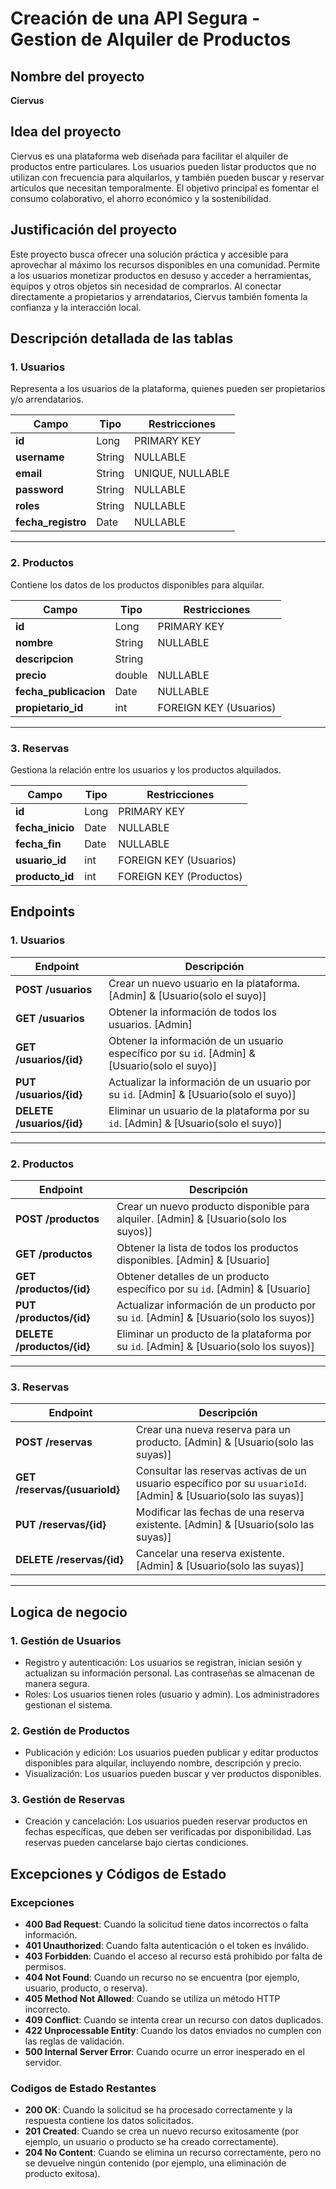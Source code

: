 # Creación de una API Segura - Gestion de Alquiler de Productos

## Nombre del proyecto
**Ciervus**

## Idea del proyecto
Ciervus es una plataforma web diseñada para facilitar el alquiler de productos entre particulares. Los usuarios pueden listar productos que no utilizan con frecuencia para alquilarlos, y también pueden buscar y reservar artículos que necesitan temporalmente. El objetivo principal es fomentar el consumo colaborativo, el ahorro económico y la sostenibilidad.

## Justificación del proyecto
Este proyecto busca ofrecer una solución práctica y accesible para aprovechar al máximo los recursos disponibles en una comunidad. Permite a los usuarios monetizar productos en desuso y acceder a herramientas, equipos y otros objetos sin necesidad de comprarlos. Al conectar directamente a propietarios y arrendatarios, Ciervus también fomenta la confianza y la interacción local.

## Descripción detallada de las tablas

### 1. Usuarios
Representa a los usuarios de la plataforma, quienes pueden ser propietarios y/o arrendatarios.

| Campo            | Tipo     | Restricciones           |
|-------------------|----------|-------------------------|
| **id**           | Long     | PRIMARY KEY             |
| **username**       | String   | NULLABLE                |
| **email**        | String   | UNIQUE, NULLABLE        |
| **password**   | String   | NULLABLE                |
| **roles**          | String   | NULLABLE                |
| **fecha_registro** | Date    | NULLABLE                |

---

### 2. Productos
Contiene los datos de los productos disponibles para alquilar.

| Campo               | Tipo     | Restricciones           |
|----------------------|----------|-------------------------|
| **id**              | Long     | PRIMARY KEY             |
| **nombre**          | String   | NULLABLE                |
| **descripcion**     | String   |                         |
| **precio**          | double   | NULLABLE                |
| **fecha_publicacion** | Date    | NULLABLE                |
| **propietario_id**  | int      | FOREIGN KEY (Usuarios)  |

---

### 3. Reservas
Gestiona la relación entre los usuarios y los productos alquilados.

| Campo            | Tipo     | Restricciones               |
|-------------------|----------|-----------------------------|
| **id**           | Long     | PRIMARY KEY                 |
| **fecha_inicio** | Date     | NULLABLE                    |
| **fecha_fin**    | Date     | NULLABLE                    |
| **usuario_id**   | int      | FOREIGN KEY (Usuarios)      |
| **producto_id**  | int      | FOREIGN KEY (Productos)     |

## Endpoints

### **1. Usuarios**

| **Endpoint**                | **Descripción**                                              |
|-----------------------------|--------------------------------------------------------------|
| **POST /usuarios**           | Crear un nuevo usuario en la plataforma. [Admin] & [Usuario(solo el suyo)]                    |
| **GET /usuarios**       | Obtener la información de todos los usuarios. [Admin]   |
| **GET /usuarios/{id}**       | Obtener la información de un usuario específico por su `id`. [Admin] & [Usuario(solo el suyo)]   |
| **PUT /usuarios/{id}**       | Actualizar la información de un usuario por su `id`. [Admin] & [Usuario(solo el suyo)]          |
| **DELETE /usuarios/{id}**    | Eliminar un usuario de la plataforma por su `id`. [Admin] & [Usuario(solo el suyo)]             |

---

### **2. Productos**

| **Endpoint**                | **Descripción**                                              |
|-----------------------------|--------------------------------------------------------------|
| **POST /productos**          | Crear un nuevo producto disponible para alquiler. [Admin] & [Usuario(solo los suyos)]              |
| **GET /productos**           | Obtener la lista de todos los productos disponibles. [Admin] & [Usuario]          |
| **GET /productos/{id}**      | Obtener detalles de un producto específico por su `id`. [Admin] & [Usuario]       |
| **PUT /productos/{id}**      | Actualizar información de un producto por su `id`. [Admin] & [Usuario(solo los suyos)]           |
| **DELETE /productos/{id}**   | Eliminar un producto de la plataforma por su `id`. [Admin] & [Usuario(solo los suyos)]           |

---

### **3. Reservas**

| **Endpoint**                | **Descripción**                                              |
|-----------------------------|--------------------------------------------------------------|
| **POST /reservas**           | Crear una nueva reserva para un producto. [Admin] & [Usuario(solo las suyas)]                    |
| **GET /reservas/{usuarioId}** | Consultar las reservas activas de un usuario específico por su `usuarioId`. [Admin] & [Usuario(solo las suyas)]   |
| **PUT /reservas/{id}**       | Modificar las fechas de una reserva existente. [Admin] & [Usuario(solo las suyas)]                |
| **DELETE /reservas/{id}**    | Cancelar una reserva existente. [Admin] & [Usuario(solo las suyas)]                               |

---

## Logica de negocio

### 1. Gestión de Usuarios
- Registro y autenticación: Los usuarios se registran, inician sesión y actualizan su información personal. Las contraseñas se almacenan de manera segura.
- Roles: Los usuarios tienen roles (usuario y admin). Los administradores gestionan el sistema.

### 2. Gestión de Productos
- Publicación y edición: Los usuarios pueden publicar y editar productos disponibles para alquilar, incluyendo nombre, descripción y precio.
- Visualización: Los usuarios pueden buscar y ver productos disponibles.

### 3. Gestión de Reservas
- Creación y cancelación: Los usuarios pueden reservar productos en fechas específicas, que deben ser verificadas por disponibilidad. Las reservas pueden cancelarse bajo ciertas condiciones.

## Excepciones y Códigos de Estado
### Excepciones
- **400 Bad Request**: Cuando la solicitud tiene datos incorrectos o falta información.
- **401 Unauthorized**: Cuando falta autenticación o el token es inválido.
- **403 Forbidden**: Cuando el acceso al recurso está prohibido por falta de permisos.
- **404 Not Found**: Cuando un recurso no se encuentra (por ejemplo, usuario, producto, o reserva).
- **405 Method Not Allowed**: Cuando se utiliza un método HTTP incorrecto.
- **409 Conflict**: Cuando se intenta crear un recurso con datos duplicados.
- **422 Unprocessable Entity**: Cuando los datos enviados no cumplen con las reglas de validación.
- **500 Internal Server Error**: Cuando ocurre un error inesperado en el servidor.
### Codigos de Estado Restantes
- **200 OK**: Cuando la solicitud se ha procesado correctamente y la respuesta contiene los datos solicitados.
- **201 Created**: Cuando se crea un nuevo recurso exitosamente (por ejemplo, un usuario o producto se ha creado correctamente).
- **204 No Content**: Cuando se elimina un recurso correctamente, pero no se devuelve ningún contenido (por ejemplo, una eliminación de producto exitosa).









